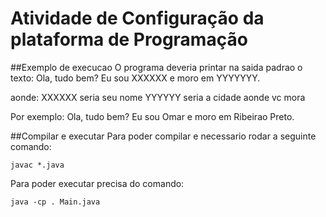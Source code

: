 # Atividade de Configuração da plataforma de Programação
##Exemplo de execucao
O programa deveria printar na saida padrao o texto:
Ola, tudo bem? Eu sou XXXXXX e moro em YYYYYYY.

aonde:
XXXXXX seria seu nome
YYYYYY seria a cidade aonde vc mora

Por exemplo:
Ola, tudo bem? Eu sou Omar e moro em Ribeirao Preto.

##Compilar e executar
Para poder compilar e necessario rodar a seguinte comando:
```
javac *.java
```
Para poder executar precisa do comando:
```
java -cp . Main.java
```

